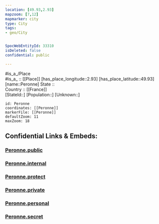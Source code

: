 ```yaml
---
location: [49.93,2.93] 
mapzoom: [7,12] 
mapmarker: city 
type: City
tags:
- geo/City


SpocWebEntityId: 33310
isDeleted: false
confidential: public

---
```

#is_a_/Place  
#is_a_ :: [[Place]] 
[has_place_longitude::2.93] 
[has_place_latitude::49.93] 
[name::Peronne] 
State ::  
Country :: [[France]]  
[StateId::] 
[Population::] 
[Unknown::] 


```leaflet
id: Peronne
coordinates: [[Peronne]] 
markerFile: [[Peronne]] 
defaultZoom: 11 
maxZoom: 18
```


## Confidential Links & Embeds: 

### [Peronne.public](/_public/\Earth\Continent\Europe\Europe~West\France\regions~France\Hauts-de-France\departments~Hauts-de-France\Somme\communes~Somme\Péronne\cities~PéronnePeronne.public.md) 

### [Peronne.internal](/_internal/\Earth\Continent\Europe\Europe~West\France\regions~France\Hauts-de-France\departments~Hauts-de-France\Somme\communes~Somme\Péronne\cities~PéronnePeronne.internal.md) 

### [Peronne.protect](/_protect/\Earth\Continent\Europe\Europe~West\France\regions~France\Hauts-de-France\departments~Hauts-de-France\Somme\communes~Somme\Péronne\cities~PéronnePeronne.protect.md) 

### [Peronne.private](/_private/\Earth\Continent\Europe\Europe~West\France\regions~France\Hauts-de-France\departments~Hauts-de-France\Somme\communes~Somme\Péronne\cities~PéronnePeronne.private.md) 

### [Peronne.personal](/_personal/\Earth\Continent\Europe\Europe~West\France\regions~France\Hauts-de-France\departments~Hauts-de-France\Somme\communes~Somme\Péronne\cities~PéronnePeronne.personal.md) 

### [Peronne.secret](/_secret/\Earth\Continent\Europe\Europe~West\France\regions~France\Hauts-de-France\departments~Hauts-de-France\Somme\communes~Somme\Péronne\cities~PéronnePeronne.secret.md)

